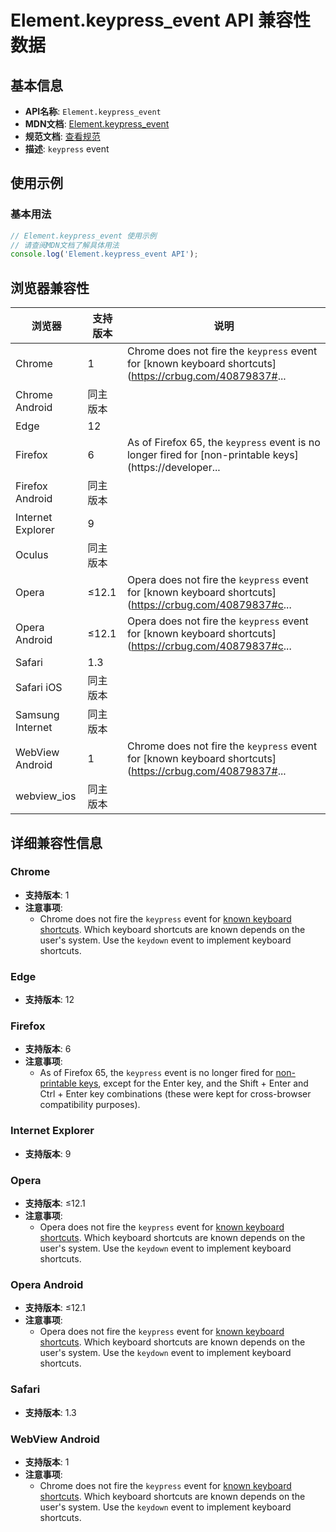 # Element.keypress_event API 兼容性数据

## 基本信息

- **API名称**: `Element.keypress_event`
- **MDN文档**: [Element.keypress_event](https://developer.mozilla.org/docs/Web/API/Element/keypress_event)
- **规范文档**: [查看规范](https://w3c.github.io/uievents/#event-type-keypress,https://html.spec.whatwg.org/multipage/webappapis.html#handler-onkeypress)
- **描述**: `keypress` event

## 使用示例

### 基本用法

```javascript
// Element.keypress_event 使用示例
// 请查阅MDN文档了解具体用法
console.log('Element.keypress_event API');
```

## 浏览器兼容性

| 浏览器 | 支持版本 | 说明 |
|--------|----------|------|
| Chrome | 1 | Chrome does not fire the `keypress` event for [known keyboard shortcuts](https://crbug.com/40879837#... |
| Chrome Android | 同主版本 |  |
| Edge | 12 |  |
| Firefox | 6 | As of Firefox 65, the `keypress` event is no longer fired for [non-printable keys](https://developer... |
| Firefox Android | 同主版本 |  |
| Internet Explorer | 9 |  |
| Oculus | 同主版本 |  |
| Opera | ≤12.1 | Opera does not fire the `keypress` event for [known keyboard shortcuts](https://crbug.com/40879837#c... |
| Opera Android | ≤12.1 | Opera does not fire the `keypress` event for [known keyboard shortcuts](https://crbug.com/40879837#c... |
| Safari | 1.3 |  |
| Safari iOS | 同主版本 |  |
| Samsung Internet | 同主版本 |  |
| WebView Android | 1 | Chrome does not fire the `keypress` event for [known keyboard shortcuts](https://crbug.com/40879837#... |
| webview_ios | 同主版本 |  |

## 详细兼容性信息

### Chrome

- **支持版本**: 1
- **注意事项**:
  - Chrome does not fire the `keypress` event for [known keyboard shortcuts](https://crbug.com/40879837#comment51). Which keyboard shortcuts are known depends on the user's system. Use the `keydown` event to implement keyboard shortcuts.

### Edge

- **支持版本**: 12

### Firefox

- **支持版本**: 6
- **注意事项**:
  - As of Firefox 65, the `keypress` event is no longer fired for [non-printable keys](https://developer.mozilla.org/docs/Web/API/KeyboardEvent/keyCode#Non-printable_keys_(function_keys)), except for the Enter key, and the Shift + Enter and Ctrl + Enter key combinations (these were kept for cross-browser compatibility purposes).

### Internet Explorer

- **支持版本**: 9

### Opera

- **支持版本**: ≤12.1
- **注意事项**:
  - Opera does not fire the `keypress` event for [known keyboard shortcuts](https://crbug.com/40879837#comment51). Which keyboard shortcuts are known depends on the user's system. Use the `keydown` event to implement keyboard shortcuts.

### Opera Android

- **支持版本**: ≤12.1
- **注意事项**:
  - Opera does not fire the `keypress` event for [known keyboard shortcuts](https://crbug.com/40879837#comment51). Which keyboard shortcuts are known depends on the user's system. Use the `keydown` event to implement keyboard shortcuts.

### Safari

- **支持版本**: 1.3

### WebView Android

- **支持版本**: 1
- **注意事项**:
  - Chrome does not fire the `keypress` event for [known keyboard shortcuts](https://crbug.com/40879837#comment51). Which keyboard shortcuts are known depends on the user's system. Use the `keydown` event to implement keyboard shortcuts.

